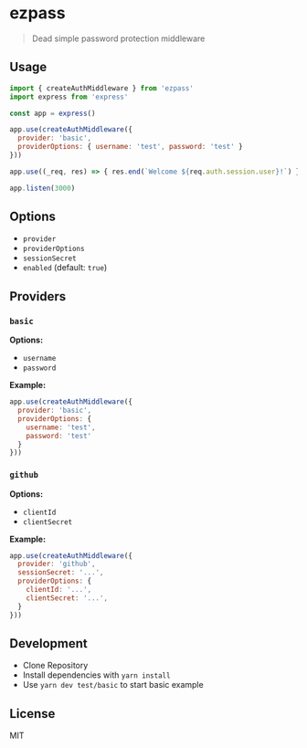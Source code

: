 # ezpass

> Dead simple password protection middleware

## Usage

```js
import { createAuthMiddleware } from 'ezpass'
import express from 'express'

const app = express()

app.use(createAuthMiddleware({
  provider: 'basic',
  providerOptions: { username: 'test', password: 'test' }
}))

app.use((_req, res) => { res.end(`Welcome ${req.auth.session.user}!`) })

app.listen(3000)
```

## Options

- `provider`
- `providerOptions`
- `sessionSecret`
- `enabled` (default: `true`)

## Providers

### `basic`

**Options:**
- `username`
- `password`

**Example:**

```js
app.use(createAuthMiddleware({
  provider: 'basic',
  providerOptions: {
    username: 'test',
    password: 'test'
  }
}))
```

### `github`

**Options:**

- `clientId`
- `clientSecret`

**Example:**

```js
app.use(createAuthMiddleware({
  provider: 'github',
  sessionSecret: '...',
  providerOptions: {
    clientId: '...',
    clientSecret: '...',
  }
}))
```

## Development

- Clone Repository
- Install dependencies with `yarn install`
- Use `yarn dev test/basic` to start basic example

## License

MIT
